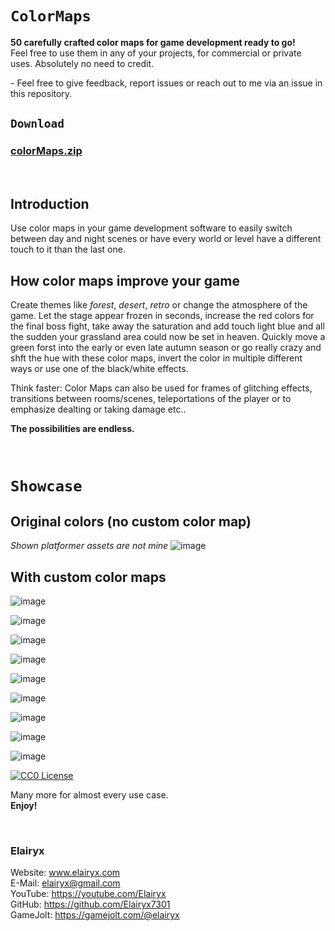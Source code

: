 # `ColorMaps`
**50 carefully crafted color maps for game development ready to go!**<br>
Feel free to use them in any of your projects, for commercial or private uses. Absolutely no need to credit.

\- Feel free to give feedback, report issues or reach out to me via an issue in this repository.
## `Download`
### **[colorMaps.zip](https://github.com/Elairyx7301/ColorMaps/files/8140130/colorMaps.zip)**

 

## Introduction
Use color maps in your game development software to easily switch between day and night scenes or have every world or level have a different touch to it than the last one.

## How color maps improve your game
Create themes like *forest*, *desert*, *retro* or change the atmosphere of the game. Let the stage appear frozen in seconds, increase the red colors for the final boss fight,
take away the saturation and add touch light blue and all the sudden your grassland area could now be set in heaven. Quickly move a green forst into the early or even late
autumn season or go really crazy and shft the hue with these color maps, invert the color in multiple different ways or use one of the black/white effects.

Think faster: Color Maps can also be used for frames of glitching effects, transitions between rooms/scenes, teleportations of the player or to emphasize dealting or
taking damage etc..

**The possibilities are endless.**


 

# `Showcase`
## Original colors (no custom color map)
*Shown platformer assets are not mine*
![image](https://user-images.githubusercontent.com/83909121/155691018-cd14918e-e2ce-42a5-950f-7e70fa68dba9.png)

## With custom color maps
![image](https://user-images.githubusercontent.com/83909121/155691338-25e22d16-4d2e-49f5-948d-77216022ebc1.png)

![image](https://user-images.githubusercontent.com/83909121/155691361-1cc6cbbb-3863-4019-ade6-7f7e6dfba711.png)

![image](https://user-images.githubusercontent.com/83909121/155691301-c7e19abe-19ce-443a-b3e8-eeea05e02990.png)

![image](https://user-images.githubusercontent.com/83909121/155691266-4529b36f-9f25-4fad-96c0-42cb93ea17a0.png)

![image](https://user-images.githubusercontent.com/83909121/155691319-511296cb-7bcf-4de7-bab7-b911ecd6aada.png)

![image](https://user-images.githubusercontent.com/83909121/155691420-02e2423f-e4d6-4abd-8a38-c495c402da61.png)

![image](https://user-images.githubusercontent.com/83909121/155691429-0bac9928-5581-4e76-b245-d6571c55bf6a.png)

![image](https://user-images.githubusercontent.com/83909121/155691485-d6ce3371-9bf3-442e-8316-b0c5965def3f.png)

![image](https://user-images.githubusercontent.com/83909121/155691465-d4002071-4e80-438b-b0d2-04e6dc815267.png)

[![CC0 License](https://i.creativecommons.org/p/zero/1.0/88x31.png)](https://creativecommons.org/publicdomain/zero/1.0/)

Many more for almost every use case.<br>
**Enjoy!**

 

### Elairyx
Website: www.elairyx.com<br>
E-Mail: [elairyx@gmail.com](mailto:elairyx@gmail.com)<br>
YouTube: https://youtube.com/Elairyx<br>
GitHub: https://github.com/Elairyx7301<br>
GameJolt: https://gamejolt.com/@elairyx
